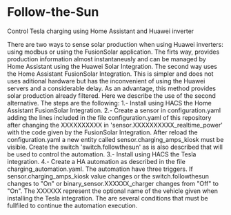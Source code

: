 # Follow-the-Sun
Control Tesla charging using Home Assistant and Huawei inverter

There are two ways to sense solar production when using Huawei inverters: using modbus or using the FusionSolar application.
The firts way, provides production information almost instantaneusly and can be managed by Home Assistant using the Huawei Solar Integration. The second way uses the Home Assistant FusionSolar Integration. This is simpler and does not uses aditional hardware but has the inconvenient of using the Huawei servers and a considerable delay. As an advantage, this method provides solar production already filtered. 
Here we describe the use of the second alternative. 
The steps are the following:
1.- Install using HACS the Home Assistant FusionSolar Integration.
2.- Create a sensor in configuration.yaml adding the lines included in the file configuration.yaml of this repository after changing the XXXXXXXXXX in 'sensor.XXXXXXXXXX_realtime_power' with the code given by the FusionSolar Integration. After reload the configuration.yaml a new entity called sensor.charging_amps_kiosk must be visible. Create the switch 'switch.followthesun' as is also described that will be used to control the automation. 
3.- Install using HACS the Tesla integration.
4.- Create a HA automation as described in the file charging_automation.yaml. The automation have three triggers. If sensor.charging_amps_kiosk value changes or the switch.followthesun changes to "On" or binary_sensor.XXXXXX_charger changes from "Off" to "On". The XXXXXX represent the optional name of the vehicle given when installing the Tesla integration. The are several conditions that must be fullfiled to continue the automation execution. 


